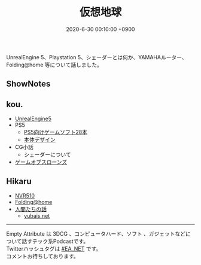 ﻿---
actor_ids:
  - kou
  - hikaru
audio_file_path: /audio/27.mp3
audio_file_size: 31.9MB
date: 2020-6-30 00:10:00 +0900
description: UE5、PS5、シェーダーとは、YAMAHAルーター等について話しました。
duration: "69:40"
layout: article
title: 27. 仮想地球
---

UnrealEngine 5、Playstation 5、シェーダーとは何か、YAMAHAルーター、Folding@home 等について話しました。

## ShowNotes
## kou.
- [UnrealEngine5](https://www.unrealengine.com/en-US/blog/a-first-look-at-unreal-engine-5)
- PS5 
   - [PS5向けゲームソフト28本](https://news.yahoo.co.jp/articles/c6e4e24c3908d0289023f63509285dab3fd16b98) 
    - [本体デザイン](https://www.phileweb.com/news/hobby/202006/12/3347.html)
- CG小話
    - シェーダーについて
- [ゲームオブスローンズ](https://ja.wikipedia.org/wiki/%E3%82%B2%E3%83%BC%E3%83%A0%E3%83%BB%E3%82%AA%E3%83%96%E3%83%BB%E3%82%B9%E3%83%AD%E3%83%BC%E3%83%B3%E3%82%BA)

## Hikaru
- [NVR510](https://network.yamaha.com/products/routers/nvr510/index)
- [Folding@home](https://foldingathome.org/)
- [人間たちの話](https://www.amazon.co.jp/dp/B085TB617F/)
    - [yubais.net](https://yubais.net)

---

Empty Attribute は 3DCG 、コンピュータハード、ソフト 、ガジェットなどについて話すテック系Podcastです。  
Twitterハッシュタグは [#EA_NET](https://twitter.com/intent/tweet?hashtags=EA_Net) です。  
コメントお待ちしております。